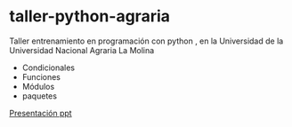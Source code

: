 # taller-python-agraria
Taller entrenamiento en programación con python , en la Universidad de la Universidad Nacional Agraria La Molina
- Condicionales
- Funciones
- Módulos 
- paquetes 

[Presentación ppt](https://docs.google.com/presentation/d/1KIEV4uC61dqXByy2qCEJloEV3EVoI30FCSkIWf91kFc/edit?usp=sharing)
